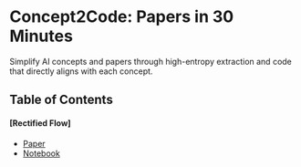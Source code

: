 # Concept2Code: Papers in 30 Minutes

Simplify AI concepts and papers through high-entropy extraction and code that directly aligns with each concept.

## Table of Contents

#### [Rectified Flow]
- [Paper](https://arxiv.org/abs/2209.03003)
- [Notebook](https://github.com/wenhangao21/Concept2Code-papers-in-30-minutes/blob/main/rectified_flow/Rectified_flow.ipynb)
